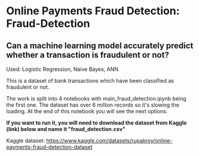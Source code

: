 # Online Payments Fraud Detection: Fraud-Detection

## Can a machine learning model accurately predict whether a transaction is fraudulent or not?

Used: Logistic Regression, Naive Bayes, ANN

This is a dataset of bank transactions which have been classified as fraudulent or not.

The work is split into 4 notebooks with main_fraud_detection.ipynb being the first one. The dataset has over 6 million records so it's slowing the loading. At the end of this notebook you will see the next options.

**If you want to run it, you will need to download the dataset from Kaggle (link) below and name it "fraud_detection.csv"**

Kaggle dataset: https://www.kaggle.com/datasets/rupakroy/online-payments-fraud-detection-dataset
